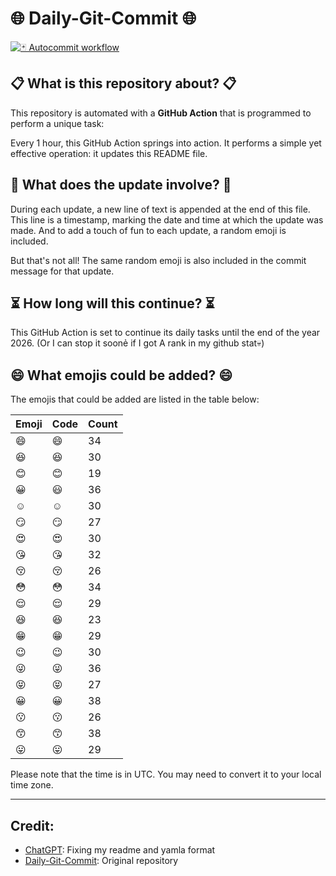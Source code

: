 # 🌐 Daily-Git-Commit 🌐

[![🃏 Autocommit workflow](https://github.com/kleqing/git-auto-commit/actions/workflows/main.yaml/badge.svg?event=check_run)](https://github.com/kleqing/git-auto-commit/actions/workflows/main.yaml)

## 📋 What is this repository about? 📋

This repository is automated with a **GitHub Action** that is programmed to perform a unique task:

Every 1 hour, this GitHub Action springs into action. It performs a simple yet effective operation: it updates this README file.

## 🔄 What does the update involve? 🔄

During each update, a new line of text is appended at the end of this file. This line is a timestamp, marking the date and time at which the update was made. And to add a touch of fun to each update, a random emoji is included.

But that's not all! The same random emoji is also included in the commit message for that update.

## ⏳ How long will this continue? ⏳

This GitHub Action is set to continue its daily tasks until the end of the year 2026. (Or I can stop it soonẻ if I got A rank in my github stat💀)

## 😄 What emojis could be added? 😄

The emojis that could be added are listed in the table below:

| Emoji | Code | Count |
| --- | --- | --- |
| 😄 | :smile: | 34 |
| 😆 | :laughing: | 30 |
| 😊 | :blush: | 19 |
| 😀 | :smiley: | 36 |
| ☺️ | :relaxed: | 30 |
| 😏 | :smirk: | 27 |
| 😍 | :heart_eyes: | 30 |
| 😘 | :kissing_heart: | 32 |
| 😚 | :kissing_closed_eyes: | 26 |
| 😳 | :flushed: | 34 |
| 😌 | :relieved: | 29 |
| 😆 | :satisfied: | 23 |
| 😁 | :grin: | 29 |
| 😉 | :wink: | 30 |
| 😜 | :stuck_out_tongue_winking_eye: | 36 |
| 😝 | :stuck_out_tongue_closed_eyes: | 27 |
| 😀 | :grinning: | 38 |
| 😗 | :kissing: | 26 |
| 😙 | :kissing_smiling_eyes: | 38 |
| 😛 | :stuck_out_tongue: | 29 |

Please note that the time is in UTC. You may need to convert it to your local time zone.

---

## Credit:

- [ChatGPT](chatgpt.com): Fixing my readme and yamla format
- [Daily-Git-Commit](https://github.com/diegomarty/daily-git-commit): Original repository

